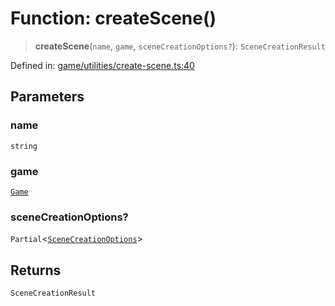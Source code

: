 # Function: createScene()

> **createScene**(`name`, `game`, `sceneCreationOptions?`): `SceneCreationResult`

Defined in: [game/utilities/create-scene.ts:40](https://github.com/Forge-Game-Engine/Forge/blob/4b66b21759bd3ab3aaf4c62b3e957c1bb43b7b58/src/game/utilities/create-scene.ts#L40)

## Parameters

### name

`string`

### game

[`Game`](../classes/Game.md)

### sceneCreationOptions?

`Partial`\<[`SceneCreationOptions`](../type-aliases/SceneCreationOptions.md)\>

## Returns

`SceneCreationResult`
